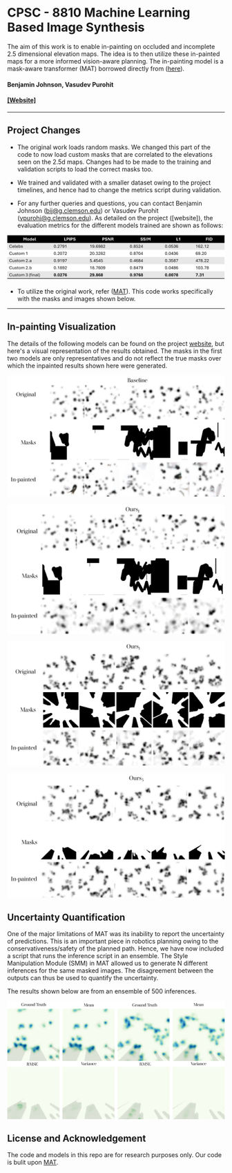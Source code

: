 # CPSC - 8810 Machine Learning Based Image Synthesis
  The aim of this work is to enable in-painting on occluded and incomplete 2.5 dimensional elevation maps. The idea is to then utilize these in-painted maps for a more informed vision-aware planning. The in-painting model is a mask-aware transformer (MAT) borrowed directly from ([here](https://arxiv.org/abs/2203.15270)).

#### Benjamin Johnson, Vasudev Purohit

#### [\[Website\]](https://inpaint-elevation.github.io/)
---

## **Project Changes**

- The original work loads random masks. We changed this part of the code to now load custom masks that are correlated to the elevations seen on the 2.5d maps. Changes had to be made to the training and validation scripts to load the correct masks too.

- We trained and validated with a smaller dataset owing to the project timelines, and hence had to change the metrics script during validation.

- For any further queries and questions, you can contact Benjamin Johnson (bij@g.clemson.edu) or Vasudev Purohit (vpurohi@g.clemson.edu). As detailed on the project ([website]), the evaluation metrics for the different models trained are shown as follows:

![metrics](/figures/metrics.png)

- To utilize the original work, refer ([MAT](https://github.com/fenglinglwb/MAT)). This code works specifically with the masks and images shown below.
---

## In-painting Visualization

The details of the following models can be found on the project [website](https://inpaint-elevation.github.io/), but here's a visual representation of the results obtained. The masks in the first two models are only representatives and do not reflect the true masks over which the inpainted results shown here were generated.

![baseline](/figures/baseline.png)

![ours_1](/figures/ours_1.png)

![ours_2b](/figures/ours_2b.png)

![ours_3](/figures/ours_3.png)

## Uncertainty Quantification

One of the major limitations of MAT was its inability to report the uncertainty of predictions. This is an important piece in robotics planning owing to the conservativeness/safety of the planned path. Hence, we have now included a script that runs the inference script in an ensemble. The Style Manipulation Module (SMM) in MAT allowed us to generate N different inferences for the same masked images. The disagreement between the outputs can thus be used to quantify the uncertainty.

The results shown below are from an ensemble of 500 inferences.

![uncertainty](/figures/uncertainty.png)

## License and Acknowledgement
The code and models in this repo are for research purposes only. Our code is bulit upon [MAT](https://github.com/fenglinglwb/MAT).

